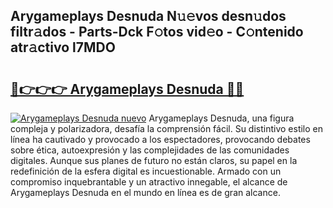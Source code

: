 ## Arygameplays Desnuda N𝚞𝚎vos desn𝚞dos filtr𝚊dos - Parts-Dck F𝚘tos vid𝚎o - C𝚘ntenido atr𝚊ctivo l7MDO

# <h2><a href="http://mbc7wd.tromn.icu/?c=Arygameplays+Desnuda">🔗👉👉👉 Arygameplays Desnuda 🔗🔗</a></h2>

[![Arygameplays Desnuda nuevo](https://i.imgur.com/pEAQMta.gif)](http://mbc7wd.tromn.icu/?c=Arygameplays+Desnuda)
Arygameplays Desnuda, una figura compleja y polarizadora, desafía la comprensión fácil. Su distintivo estilo en línea ha cautivado y provocado a los espectadores, provocando debates sobre ética, autoexpresión y las complejidades de las comunidades digitales. Aunque sus planes de futuro no están claros, su papel en la redefinición de la esfera digital es incuestionable. Armado con un compromiso inquebrantable y un atractivo innegable, el alcance de Arygameplays Desnuda en el mundo en línea es de gran alcance.

